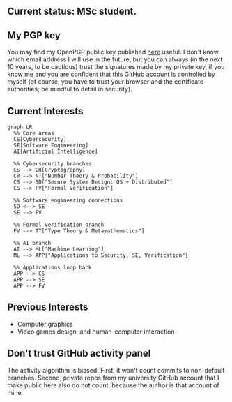 ## Current status: MSc student.

## My PGP key
You may find my OpenPGP public key published [here](https://github.com/guanyuming-he/Openpgp-key) useful. 
I don't know which email address I will use in the future, but you can always (in the next 10 years, to be cautious) trust the signatures made by my private key,
if you know me and you are confident that this GitHub account is controlled by myself (of course, you have to trust your browser and the certificate authorities; be mindful to detail in security).

## Current Interests
```mermaid
graph LR
  %% Core areas
  CS[Cybersecurity]
  SE[Software Engineering]
  AI[Artificial Intelligence]

  %% Cybersecurity branches
  CS --> CR[Cryptography]
  CR --> NT["Number Theory & Probability"]
  CS --> SD["Secure System Design: OS + Distributed"]
  CS --> FV["Formal Verification"]

  %% Software engineering connections
  SD <--> SE
  SE --> FV

  %% Formal verification branch
  FV --> TT["Type Theory & Metamathematics"]

  %% AI branch
  AI --> ML["Machine Learning"]
  ML --> APP["Applications to Security, SE, Verification"]

  %% Applications loop back
  APP --> CS
  APP --> SE
  APP --> FV
```

## Previous Interests
- Computer graphics
- Video games design, and human-computer interaction

## Don't trust GitHub activity panel
The activity algorithm is biased. First, it won't count commits to non-default branches. 
Second, private repos from my university GitHub account that I make public here also do not count, 
because the author is that account of mine.
